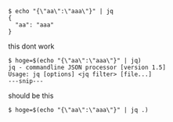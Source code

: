 ```console
$ echo "{\"aa\":\"aaa\"}" | jq
{
  "aa": "aaa"
}
```

this dont work
```console
$ hoge=$(echo "{\"aa\":\"aaa\"}" | jq)
jq - commandline JSON processor [version 1.5]
Usage: jq [options] <jq filter> [file...]
---snip---
```

should be this
```
$ hoge=$(echo "{\"aa\":\"aaa\"}" | jq .)
```

